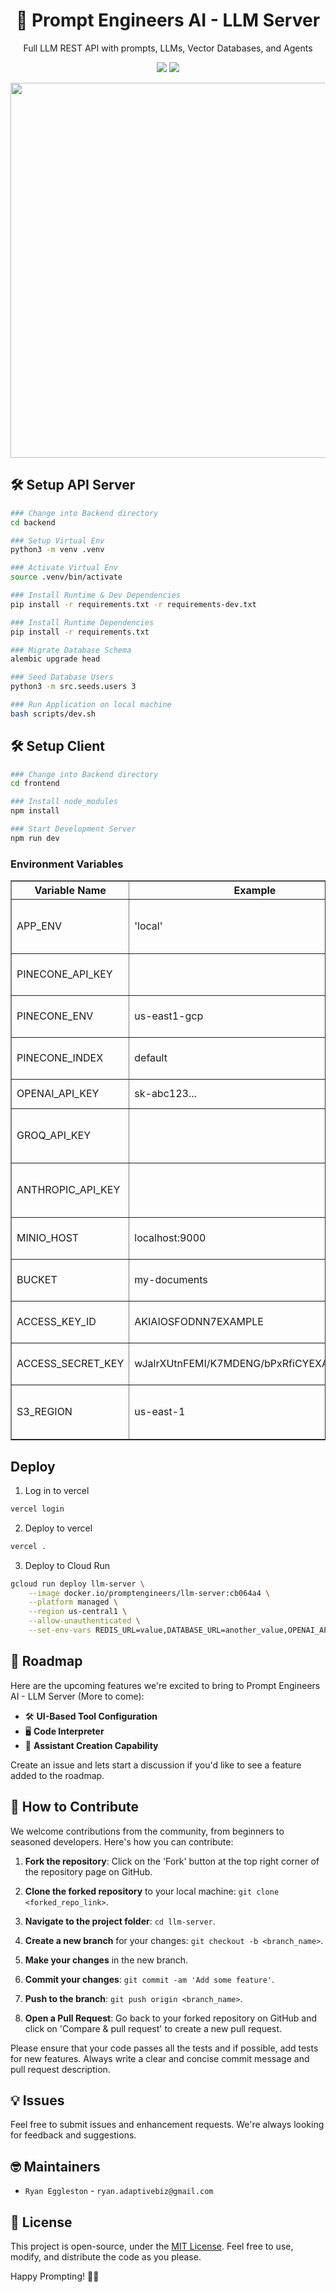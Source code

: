 <h1 align="center">
  🤖 Prompt Engineers AI - LLM Server 
</h1>

<p align="center">
Full LLM REST API with prompts, LLMs, Vector Databases, and Agents
</p>

<p align="center">
  <a href="https://promptengineers-ai.gitbook.io/documentation/open-source"><img src="https://img.shields.io/badge/View%20Documentation-Docs-yellow"></a>
  <a href="https://join.slack.com/t/promptengineersai/shared_invite/zt-21upjsftv-gX~gNjTCU~2HfbeM_ZwTEQ"><img src="https://img.shields.io/badge/Join%20our%20community-Slack-blue"></a>
</p>

<p align="center">
  <img src="https://github.com/promptengineers-ai/llm-server/blob/master/docs/assets/llm-server.gif?raw=true" width="600px" />
</p>

## 🛠️ Setup API Server
```bash
### Change into Backend directory
cd backend

### Setup Virtual Env
python3 -m venv .venv

### Activate Virtual Env
source .venv/bin/activate

### Install Runtime & Dev Dependencies
pip install -r requirements.txt -r requirements-dev.txt

### Install Runtime Dependencies
pip install -r requirements.txt

### Migrate Database Schema
alembic upgrade head

### Seed Database Users
python3 -m src.seeds.users 3

### Run Application on local machine
bash scripts/dev.sh
```

## 🛠️ Setup Client 
```bash
### Change into Backend directory
cd frontend

### Install node_modules
npm install

### Start Development Server
npm run dev
```

### Environment Variables
<table border="1" width="100%">
  <tr>
    <th>Variable Name</th>
    <th>Example</th>
    <th>Description</th>
  </tr>
  <tr>
    <td>APP_ENV</td>
    <td>'local'</td>
    <td>Environment where the application is running</td>
  </tr>
  <tr>
    <td>PINECONE_API_KEY</td>
    <td></td>
    <td>API key for Pinecone services</td>
  </tr>
  <tr>
    <td>PINECONE_ENV</td>
    <td>us-east1-gcp</td>
    <td>Pinecone environment configuration</td>
  </tr>
  <tr>
    <td>PINECONE_INDEX</td>
    <td>default</td>
    <td>Default Pinecone index used</td>
  </tr>
  <tr>
    <td>OPENAI_API_KEY</td>
    <td>sk-abc123...</td>
    <td>Default LLM OpenAI key</td>
  </tr>
  <tr>
    <td>GROQ_API_KEY</td>
    <td></td>
    <td>API key for accessing GROQ services</td>
  </tr>
  <tr>
    <td>ANTHROPIC_API_KEY</td>
    <td></td>
    <td>API key for accessing Anthropic services</td>
  </tr>
  <tr>
    <td>MINIO_HOST</td>
    <td>localhost:9000</td>
    <td>URL to the Object storage</td>
  </tr>
  <tr>
    <td>BUCKET</td>
    <td>my-documents</td>
    <td>Name of Minio or S3 bucket</td>
  </tr>
  <tr>
    <td>ACCESS_KEY_ID</td>
    <td>AKIAIOSFODNN7EXAMPLE</td>
    <td>IAM User Access Key ID &#40;Optional&#41;</td>
  </tr>
  <tr>
    <td>ACCESS_SECRET_KEY</td>
    <td>wJalrXUtnFEMI/K7MDENG/bPxRfiCYEXAMPLEKEY</td>
    <td>Secret IAM Key &#40;Optional&#41;</td>
  </tr>
  <tr>
    <td>S3_REGION</td>
    <td>us-east-1</td>
    <td>Region where the S3 bucket exists &#40;Optional&#41;</td>
  </tr>
</table>

## Deploy
1. Log in to vercel
```bash
vercel login
```

2. Deploy to vercel
```bash
vercel .
```

3. Deploy to Cloud Run
```bash
gcloud run deploy llm-server \
    --image docker.io/promptengineers/llm-server:cb064a4 \
    --platform managed \
    --region us-central1 \
    --allow-unauthenticated \
    --set-env-vars REDIS_URL=value,DATABASE_URL=another_value,OPENAI_API_KEY=open_api_key,GROQ_API_KEY=groq_api_key,ANTHROPIC_API_KEY=anthropic_api_key
```

## 🚀 Roadmap

Here are the upcoming features we're excited to bring to Prompt Engineers AI - LLM Server (More to come):

- 🛠 **UI-Based Tool Configuration**
- 🖥 **Code Interpreter**
- 🤖 **Assistant Creation Capability**

Create an issue and lets start a discussion if you'd like to see a feature added to the roadmap.

## 🤝 How to Contribute

We welcome contributions from the community, from beginners to seasoned developers. Here's how you can contribute:

1. **Fork the repository**: Click on the 'Fork' button at the top right corner of the repository page on GitHub.

2. **Clone the forked repository** to your local machine: `git clone <forked_repo_link>`.

3. **Navigate to the project folder**: `cd llm-server`.

4. **Create a new branch** for your changes: `git checkout -b <branch_name>`.

5. **Make your changes** in the new branch.

6. **Commit your changes**: `git commit -am 'Add some feature'`.

7. **Push to the branch**: `git push origin <branch_name>`.

8. **Open a Pull Request**: Go back to your forked repository on GitHub and click on 'Compare & pull request' to create a new pull request.

Please ensure that your code passes all the tests and if possible, add tests for new features. Always write a clear and concise commit message and pull request description.

## 💡 Issues

Feel free to submit issues and enhancement requests. We're always looking for feedback and suggestions.

## 🤓 Maintainers

- `Ryan Eggleston` - `ryan.adaptivebiz@gmail.com`

## 📜 License

This project is open-source, under the [MIT License](LICENSE). Feel free to use, modify, and distribute the code as you please.

Happy Prompting! 🎉🎉